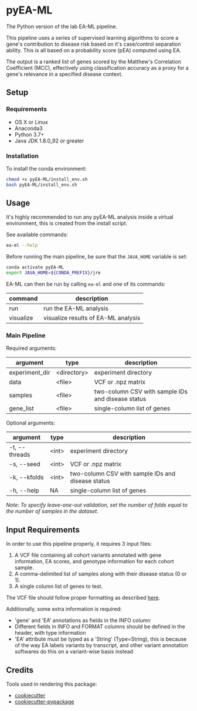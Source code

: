 # pyEA-ML

The Python version of the lab EA-ML pipeline.

This pipeline uses a series of supervised learning algorithms to score a gene's contribution to disease risk based on
it's case/control separation ability. This is all based on a probability score (pEA) computed using EA.

The output is a ranked list of genes scored by the Matthew's Correlation Coefficient (MCC), effectively using
classification accuracy as a proxy for a gene's relevance in a specified disease context.

## Setup

### Requirements

- OS X or Linux
- Anaconda3
- Python 3.7+
- Java JDK 1.8.0_92 or greater

### Installation

To install the conda environment:
```bash
chmod +x pyEA-ML/install_env.sh
bash pyEA-ML/install_env.sh
```

## Usage

It's highly recommended to run any pyEA-ML analysis inside a virtual environment, this is created from the install script.

See available commands:
```bash
ea-ml --help
```

Before running the main pipeline, be sure that the `JAVA_HOME` variable is set:
```bash
conda activate pyEA-ML
export JAVA_HOME=${CONDA_PREFIX}/jre
```

EA-ML can then be run by calling `ea-ml` and one of its commands:

| command     | description                         |
|-------------|-------------------------------------|
| run         | run the EA-ML analysis              |
| visualize   | visualize results of EA-ML analysis |

### Main Pipeline

Required arguments:

| argument       | type          | description                                       |
|----------------|---------------|---------------------------------------------------|
| experiment_dir | \<directory\> | experiment directory                              |
| data           | \<file\>      | VCF or .npz matrix                                |
| samples        | \<file\>      | two-column CSV with sample IDs and disease status |
| gene_list      | \<file\>      | single-column list of genes                       |

Optional arguments:

| argument       | type      | description                                       |
|----------------|-----------|---------------------------------------------------|
| -t, --threads  | \<int\>   | experiment directory                              |
| -s, --seed     | \<int\>   | VCF or .npz matrix                                |
| -k, --kfolds   | \<int\>   | two-column CSV with sample IDs and disease status |
| -h, --help     | NA        | single-column list of genes                       |

*Note: To specify leave-one-out validation, set the number of folds equal to the
number of samples in the dataset.*

## Input Requirements


In order to use this pipeline properly, it requires 3 input files:

1. A VCF file containing all cohort variants annotated with gene information, EA scores, and genotype information for
   each cohort sample.
2. A comma-delimited list of samples along with their disease status (0 or 1).
3. A single column list of genes to test.

The VCF file should follow proper formatting as described [here](<https://samtools.github.io/hts-specs/VCFv4.2.pdf>).

Additionally, some extra information is required:

- 'gene' and 'EA' annotations as fields in the INFO column
- Different fields in INFO and FORMAT columns should be defined in the header, with type information
- 'EA' attribute must be typed as a 'String' (Type=String), this is because of the way EA labels variants by transcript,
  and other variant annotation softwares do this on a variant-wise basis instead

## Credits

Tools used in rendering this package:

-  [cookiecutter](https://github.com/audreyr/cookiecutter)
-  [cookiecutter-pypackage](https://github.com/audreyr/cookiecutter-pypackage)
